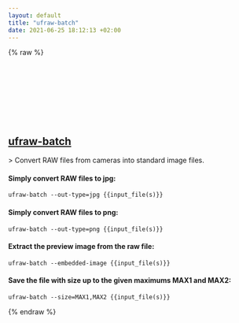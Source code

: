 ```yaml
---
layout: default
title: "ufraw-batch"
date: 2021-06-25 18:12:13 +02:00
---
```

{% raw %}
<h2 id="ufraw-batch">
  <a href="/en/common/ufraw-batch.html">ufraw-batch</a> <a href="#ufraw-batch"><svg class="icon">
    <use href="/assets/images/unicode_sprite.svg#link" />
  </svg></a>
</h2>
> Convert RAW files from cameras into standard image files.

#### Simply convert RAW files to jpg:
```shell
ufraw-batch --out-type=jpg {{input_file(s)}}
```
#### Simply convert RAW files to png:
```shell
ufraw-batch --out-type=png {{input_file(s)}}
```
#### Extract the preview image from the raw file:
```shell
ufraw-batch --embedded-image {{input_file(s)}}
```
#### Save the file with size up to the given maximums MAX1 and MAX2:
```shell
ufraw-batch --size=MAX1,MAX2 {{input_file(s)}}
```
{% endraw %}